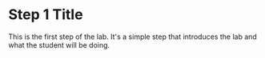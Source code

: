 # Step 1 Title

This is the first step of the lab. It's a simple step that introduces the lab and what the student will be doing.
